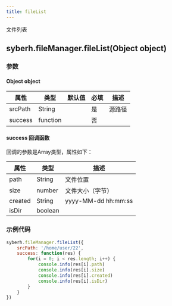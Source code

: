 ```yaml
---
title: fileList
---
```


文件列表


## syberh.fileManager.fileList(Object object)
### 参数
#### Object object
| 属性     | 类型   | 默认值  |  必填 | 描述                         |
| ---------- | ------- | -------- | ---------------- | ----------------------------------
| srcPath | String |  | 是| 源路径 |
| success | function |  |  否     |       |

#### success 回调函数
回调的参数是Array类型，属性如下：

属性 | 类型 | 描述
---|---|---
path | String | 文件位置|
size | number | 文件大小（字节）|
created | String | yyyy-MM-dd hh:mm:ss|
isDir | boolean | | ture:文件夹 false:文件

### 示例代码

```javascript
syberh.fileManager.fileList({
    srcPath: '/home/user/22',
    success: function(res) {
        for(i = 0; i < res.length; i++) {
            console.info(res[i].path)
            console.info(res[i].size)
            console.info(res[i].created)
            console.info(res[i].isDir)
        }
    }
})
```

